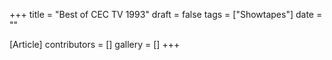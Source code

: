 +++
title = "Best of CEC TV 1993"
draft = false
tags = ["Showtapes"]
date = ""

[Article]
contributors = []
gallery = []
+++